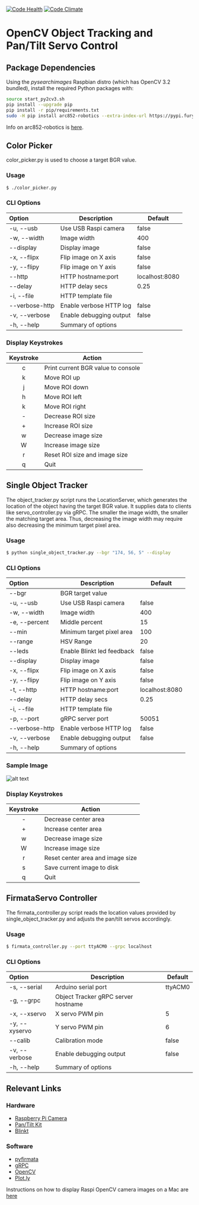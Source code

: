[![Code Health](https://landscape.io/github/athenian-robotics/object-tracking/master/landscape.svg?style=flat)](https://landscape.io/github/athenian-robotics/object-tracking/master)
[![Code Climate](https://codeclimate.com/github/athenian-robotics/object-tracking/badges/gpa.svg)](https://codeclimate.com/github/athenian-robotics/object-tracking)

# OpenCV Object Tracking and Pan/Tilt Servo Control

## Package Dependencies

Using the *pysearchimages* Raspbian distro (which has OpenCV 3.2 bundled),
install the required Python packages with: 

```bash
source start_py2cv3.sh
pip install --upgrade pip
pip install -r pip/requirements.txt
sudo -H pip install arc852-robotics --extra-index-url https://pypi.fury.io/pambrose/
```

Info on arc852-robotics is [here](https://github.com/athenian-robotics/arc852-robotics).

## Color Picker 

color_picker.py is used to choose a target BGR value.

### Usage 

```bash
$ ./color_picker.py 
```

### CLI Options

| Option         | Description                                        | Default        |
|:---------------|----------------------------------------------------|----------------|
| -u, --usb      | Use USB Raspi camera                               | false          |
| -w, --width    | Image width                                        | 400            |
| --display      | Display image                                      | false          |
| -x, --flipx    | Flip image on X axis                               | false          |
| -y, --flipy    | Flip image on Y axis                               | false          |
| --http         | HTTP hostname:port                                 | localhost:8080 |
| --delay        | HTTP delay secs                                    | 0.25           |
| -i, --file     | HTTP template file                                 |                |
| --verbose-http | Enable verbose HTTP log                            | false          |
| -v, --verbose  | Enable debugging output                            | false          |
| -h, --help     | Summary of options                                 |                |

### Display Keystrokes

| Keystroke  | Action                                             |
|:----------:|----------------------------------------------------|
| c          | Print current BGR value to console                 |
| k          | Move ROI up                                        |
| j          | Move ROI down                                      |
| h          | Move ROI left                                      |
| k          | Move ROI right                                     |
| -          | Decrease ROI size                                  |
| +          | Increase ROI size                                  |
| w          | Decrease image size                                |
| W          | Increase image size                                |
| r          | Reset ROI size and image size                      |
| q          | Quit                                               |


## Single Object Tracker

The object_tracker.py script runs the LocationServer, which generates 
the location of the object having the target BGR value. It supplies data to 
clients like servo_controller.py via gRPC. The smaller the image width, the smaller 
the matching target area. Thus, decreasing the image width may require also 
decreasing the minimum target pixel area.

### Usage 

```bash
$ python single_object_tracker.py --bgr "174, 56, 5" --display 
```

### CLI Options

| Option         | Description                                        | Default        |
|:---------------|----------------------------------------------------|----------------|
| --bgr          | BGR target value                                   |                |
| -u, --usb      | Use USB Raspi camera                               | false          |
| -w, --width    | Image width                                        | 400            |
| -e, --percent  | Middle percent                                     | 15             |
| --min          | Minimum target pixel area                          | 100            |
| --range        | HSV Range                                          | 20             |
| --leds         | Enable Blinkt led feedback                         | false          |
| --display      | Display image                                      | false          |
| -x, --flipx    | Flip image on X axis                               | false          |
| -y, --flipy    | Flip image on Y axis                               | false          |
| -t, --http     | HTTP hostname:port                                 | localhost:8080 |
| --delay        | HTTP delay secs                                    | 0.25           |
| -i, --file     | HTTP template file                                 |                |
| -p, --port     | gRPC server port                                   | 50051          |
| --verbose-http | Enable verbose HTTP log                        | false          |
| -v, --verbose  | Enable debugging output                            | false          |
| -h, --help     | Summary of options                                 |                |


### Sample Image

![alt text](https://github.com/pambrose/opencv_object_tracking/raw/master/docs/target_img.png "Object Tracking")


### Display Keystrokes

| Keystroke  | Action                                             |
|:----------:|----------------------------------------------------|
| -          | Decrease center area                               |
| +          | Increase center area                               |
| w          | Decrease image size                                |
| W          | Increase image size                                |
| r          | Reset center area and image size                   |
| s          | Save current image to disk                         |
| q          | Quit                                               |


## FirmataServo Controller

The firmata_controller.py script reads the location values provided by single_object_tracker.py
and adjusts the pan/tilt servos accordingly.

### Usage 

```bash
$ firmata_controller.py --port ttyACM0 --grpc localhost
```

### CLI Options

| Option         | Description                                        | Default |
|:---------------|----------------------------------------------------|---------|
| -s, --serial   | Arduino serial port                                | ttyACM0 |
| -g, --grpc     | Object Tracker gRPC server hostname                |         |
| -x, --xservo   | X servo PWM pin                                    | 5       |
| -y, --xyservo  | Y servo PWM pin                                    | 6       |
| --calib        | Calibration mode                                   | false   |
| -v, --verbose  | Enable debugging output                            | false   |
| -h, --help     | Summary of options                                 |         |



## Relevant Links

### Hardware
* [Raspberry Pi Camera](https://www.adafruit.com/products/3099)
* [Pan/Tilt Kit](https://www.adafruit.com/product/1967)
* [Blinkt](http://www.athenian-robotics.org/blinkt/)

### Software
* [pyfirmata](http://www.athenian-robotics.org/pyfirmata/)
* [gRPC](http://www.athenian-robotics.org/grpc/)
* [OpenCV](http://www.athenian-robotics.org/opencv/)
* [Plot.ly](http://www.athenian-robotics.org/plotly/)


Instructions on how to display Raspi OpenCV camera images on a Mac are 
[here](http://www.athenian-robotics.org/opencv/)